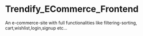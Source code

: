 # Trendify_ECommerce_Frontend
An e-commerce-site with full functionalities like filtering-sorting, cart,wishlist,login,signup etc...
